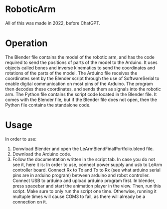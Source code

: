 # RoboticArm

All of this was made in 2022, before ChatGPT.

# Operation
The Blender file contains the model of the robotic arm, and has the code required to send the positions of parts of the model to the Arduino. It uses objects called bones and inverse kinematics to send the coordinates and rotations of the parts of the model. 
The Arduino file receives the coordinates sent by the Blender script through the use of SoftwareSerial to enable digital communication on most pins of the Arduino. The program then decodes these coordinates, and sends them as signals into the robotic arm. 
The Python file contains the script code located in the Blender file. It comes with the Blender file, but if the Blender file does not open, then the Python file contains the standalone code.

# Usage
In order to use:
1. Donwload Blender and open the LeArmBlendFinalPortfolio.blend file.
2. Download the Arduino code.
3. Follow the documentation written in the script tab. In case you do not see it, here it is:  In order to use, connect power supply and usb to LeArm controller board. Connect Rx to Tx and Tx to Rx (see what arduino serial pins are in arduino program) between arduino and robot controller. Connect USB to arduino and upload arduino program first. In blender, press spacebar and start the animation player in the view. Then, run this script. Make sure to only run the script one time. Otherwise, running it multuple times will cause COM3 to fail, as there will already be a connection on it.
